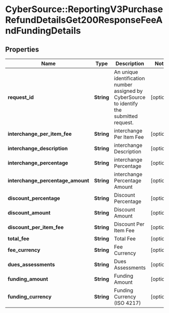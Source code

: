 # CyberSource::ReportingV3PurchaseRefundDetailsGet200ResponseFeeAndFundingDetails

## Properties
Name | Type | Description | Notes
------------ | ------------- | ------------- | -------------
**request_id** | **String** | An unique identification number assigned by CyberSource to identify the submitted request. | [optional] 
**interchange_per_item_fee** | **String** | interchange Per Item Fee | [optional] 
**interchange_description** | **String** | interchange Description | [optional] 
**interchange_percentage** | **String** | interchange Percentage | [optional] 
**interchange_percentage_amount** | **String** | interchange Percentage Amount | [optional] 
**discount_percentage** | **String** | Discount Percentage | [optional] 
**discount_amount** | **String** | Discount Amount | [optional] 
**discount_per_item_fee** | **String** | Discount Per Item Fee | [optional] 
**total_fee** | **String** | Total Fee | [optional] 
**fee_currency** | **String** | Fee Currency | [optional] 
**dues_assessments** | **String** | Dues Assessments | [optional] 
**funding_amount** | **String** | Funding Amount | [optional] 
**funding_currency** | **String** | Funding Currency (ISO 4217) | [optional] 


